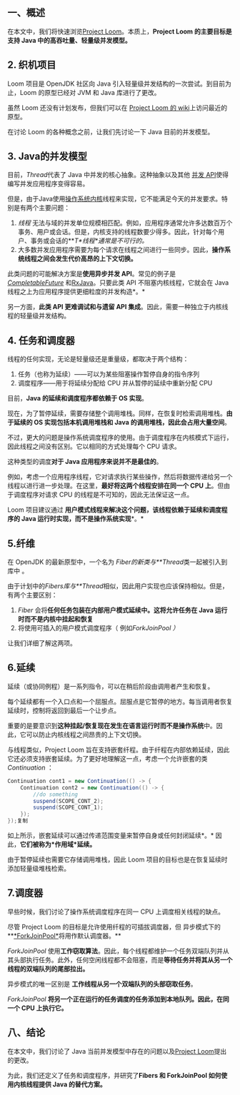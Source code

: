 ## 一、概述

在本文中，我们将快速浏览[Project Loom](https://cr.openjdk.java.net/~rpressler/loom/Loom-Proposal.html)。本质上，**Project Loom 的主要目标是支持 Java 中的高吞吐量、轻量级并发模型。**

## 2. 织机项目

Loom 项目是 OpenJDK 社区向 Java 引入轻量级并发结构的一次尝试。到目前为止，Loom 的原型已经对 JVM 和 Java 库进行了更改。

虽然 Loom 还没有计划发布，但我们可以在 [Project Loom 的 wiki](https://wiki.openjdk.java.net/display/loom/Main)上访问最近的原型。

在讨论 Loom 的各种概念之前，让我们先讨论一下 Java 目前的并发模型。

## 3. Java的并发模型

目前，*Thread*代表了 Java 中并发的核心抽象。这种抽象以及其他 [并发 API](https://www.baeldung.com/java-util-concurrent)使得编写并发应用程序变得容易。

但是，由于Java使用[操作系统内核](https://www.baeldung.com/cs/os-kernel)线程来实现，它不能满足今天的并发要求。特别是有两个主要问题：

1.  *线程* 无法与域的并发单位规模相匹配。例如，应用程序通常允许多达数百万个事务、用户或会话。但是，内核支持的线程数要少得多。因此，针对每个用户、事务或会话的***T\**线程\*通常是不可行的。**
2.  大多数并发应用程序需要为每个请求在线程之间进行一些同步。因此，**操作系统线程之间会发生代价高昂的上下文切换。**

此类问题的可能解决方案是**使用异步并发 API**。常见的例子是 *[CompletableFuture](https://www.baeldung.com/java-completablefuture)* 和[RxJava](https://www.baeldung.com/rx-java)。只要此类 API 不阻塞内核线程，它就会在 Java 线程之上为应用程序提供更细粒度的并发构造*。*

另一方面，**此类 API 更难调试和与遗留 API 集成**。因此，需要一种独立于内核线程的轻量级并发结构。

## 4. 任务和调度器

线程的任何实现，无论是轻量级还是重量级，都取决于两个结构：

1.  任务（也称为延续）——可以为某些阻塞操作暂停自身的指令序列
2.  调度程序——用于将延续分配给 CPU 并从暂停的延续中重新分配 CPU

目前，**Java 的延续和调度程序都依赖于 OS 实现**。

现在，为了暂停延续，需要存储整个调用堆栈。同样，在恢复时检索调用堆栈。**由于延续的 OS 实现包括本机调用堆栈和 Java 的调用堆栈，因此会占用大量空间**。

不过，更大的问题是操作系统调度程序的使用。由于调度程序在内核模式下运行，因此线程之间没有区别。它以相同的方式处理每个 CPU 请求。

这种类型的调度**对于 Java 应用程序来说并不是最佳的**。

例如，考虑一个应用程序线程，它对请求执行某些操作，然后将数据传递给另一个线程以进行进一步处理。在这里，**最好将这两个线程安排在同一个 CPU 上**。但由于调度程序对请求 CPU 的线程是不可知的，因此无法保证这一点。

Loom 项目建议通过 **用户模式线程来解决这个问题，该线程依赖于延续和调度程序的 Java 运行时实现，而不是操作系统实现***。*

## 5.纤维

在 OpenJDK 的最新原型中，一个名为 *Fiber的新类与**Thread*类一起被引入到库中 。

由于计划中的*Fibers库与**Thread*相似，因此用户实现也应该保持相似。但是，有两个主要区别：

1.  *Fiber* 会将**任何任务包装在内部用户模式延续中。这将允许任务在 Java 运行时而不是内核中挂起和恢复**
2.  将使用可插入的用户模式调度程序（ 例如*ForkJoinPool ）*

让我们详细了解这两项。

## 6.延续

延续（或协同例程）是一系列指令，可以在稍后阶段由调用者产生和恢复。

每个延续都有一个入口点和一个屈服点。屈服点是它暂停的地方。每当调用者恢复延续时，控制将返回到最后一个让步点。

重要的是要意识到**这种挂起/恢复现在发生在语言运行时而不是操作系统**中。因此，它可以防止内核线程之间昂贵的上下文切换。

与线程类似，Project Loom 旨在支持嵌套纤程。由于纤程在内部依赖延续，因此它还必须支持嵌套延续。为了更好地理解这一点，考虑一个允许嵌套的类 *Continuation* ：

```java
Continuation cont1 = new Continuation(() -> {
    Continuation cont2 = new Continuation(() -> {
        //do something
        suspend(SCOPE_CONT_2);
        suspend(SCOPE_CONT_1);
    });
});复制
```

如上所示，嵌套延续可以通过传递范围变量来暂停自身或任何封闭延续*。* 因此，**它们被称为\*作用域\*延续。**

由于暂停延续也需要它存储调用堆栈，因此 Loom 项目的目标也是在恢复延续时添加轻量级堆栈检索。

## 7.调度器

早些时候，我们讨论了操作系统调度程序在同一 CPU 上调度相关线程的缺点。

尽管 Project Loom 的目标是允许使用纤程的可插拔调度器，但 异步模式下的**[\*ForkJoinPool\*](https://www.baeldung.com/java-fork-join)将用作默认调度器。** 

*ForkJoinPool* 使用**工作窃取算法**。因此，每个线程都维护一个任务双端队列并从其头部执行任务。此外，任何空闲线程都不会阻塞，而是**等待任务并将其从另一个线程的双端队列的尾部拉出。** 

异步模式的唯一区别是 **工作线程从另一个双端队列的头部窃取任务**。

*ForkJoinPool* **将另一个正在运行的任务调度的任务添加到本地队列。因此，在同一个 CPU 上执行它。** 

## 八、结论

在本文中，我们讨论了 Java 当前并发模型中存在的问题以及[Project Loom](https://cr.openjdk.java.net/~rpressler/loom/Loom-Proposal.html)提出的更改。

为此，我们还定义了任务和调度程序，并研究了**Fibers 和 ForkJoinPool 如何使用内核线程提供 Java 的替代方案。**